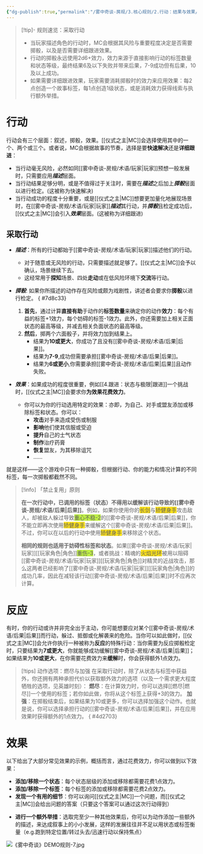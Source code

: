 ```yaml
---
{"dg-publish":true,"permalink":"/雾中奇谈-房规/3.核心规则/2.行动：结果与效果/"}
---
```


>[!tip]- 规则速览：采取行动
>- 当玩家描述角色的行动时，MC会根据其风险与重要程度决定是否需要掷骰，以及是否需要详细跟进效果。
>- 行动的掷骰永远使用2d6+效力，效力来源于直接影响行动的标签数量和状态等级，最终结果6及以下失败并带来后果，7-9成功但有后果，10及以上成功。
>- 如果需要详细跟进效果，玩家需要消耗掷骰时的效力来应用效果：每2点创造一个故事标签，每1点创造1级状态，或是消耗效力获得线索与执行额外举措。
# 行动
行动会有三个层面：叙述，掷骰，效果。[[仪式之主\|MC]]会选择使用其中的一个、两个或三个。或者说，MC会根据故事的节奏，选择是要**快速解决**还是**详细跟进**：
- 当行动毫无风险，必然如同[[雾中奇谈-房规/术语/玩家\|玩家]]预想一般发展时，只需要应用***描述***层面。
- 当行动结果足够分明，或是不值得过于关注时，需要在***描述***之后加上***掷骰***层面以进行检定。(这被称为快速解决)
- 当行动成功的程度十分重要，或是[[仪式之主\|MC]]想要更加量化地展现场景时，在[[雾中奇谈-房规/术语/玩家\|玩家]]***描述***其行动，并***掷骰***且检定成功后，[[仪式之主\|MC]]会引入***效果***层面。(这被称为详细跟进)
## 采取行动
- ***描述***：所有的行动都始于[[雾中奇谈-房规/术语/玩家\|玩家]]描述他们的行动。
	- 对于随意或无风险的行动，只需要描述就足够了。[[仪式之主\|MC]]会予以确认，场景继续下去。
	- 这经常用于**探知**场景、四处**走动**或在低风险环境下**交流**等行动。
	
- ***掷骰***: 如果你所描述的动作存在风险或颇为戏剧性，讲述者会要求你**掷骰**以进行检定。
{ #7d8c33}

	1. **首先**，通过计算**直接有助**于动作的**标签数量**来确定你的动作**效力**：每个有益的标签+1效力，每个妨碍的标签-1效力。此外，你还需要加上相关正面状态的最高等级，并减去相关负面状态的最高等级。
	2. **然后**，掷两个六面骰子，并将效力加到结果上。
		- 结果为**10或更大**，你成功了且没有[[雾中奇谈-房规/术语/后果\|后果]]。
		- 结果为**7-9**,成功但需要承担[[雾中奇谈-房规/术语/后果\|后果]]。
		- 结果为**6或更小**,你需要承担[[雾中奇谈-房规/术语/后果\|后果]]且动作失败。
	 
- ***效果***：如果成功的程度很重要，例如[[4.跟进：状态与极限\|跟进]]一个挑战时，[[仪式之主\|MC]]会要求你**为效果花费效力**。
	- 你可以为你的行动选用特定的效果：亦即，为自己、对手或盟友添加或移除标签和状态。你可以：
		- **攻击**对手来造成受伤或制服
		- **影响**他们使其信服或受迫
		- **提升**自己的士气状态
		- **制作**治疗药膏
		- **恢复**盟友，为其移除诅咒
		- ......

就是这样——这个游戏中只有一种掷骰，但根据行动、你的能力和情况计算的不同标签，每一次掷骰都截然不同。

>[!info] 「禁止复用」原则
>
>**在一次行动中，已调用的标签（状态）不得用以缓解该行动导致的[[雾中奇谈-房规/术语/后果\|后果]]**。例如，如果你使用你的<span style="background:#ffe119">长剑</span>与<span style="background:#ffe119">矫健身手</span>攻击敌人，却被敌人躲过导致<span style="background:#bfef45">重心不稳-2</span>的[[雾中奇谈-房规/术语/后果\|后果]]，你不能立即再次使用<span style="background:#ffe119">矫健身手</span>来缓解这个[[雾中奇谈-房规/术语/后果\|后果]]。不过，你可以在以后的行动中使用<span style="background:#ffe119">矫健身手</span>来移除这个状态。
>
>**相同的规则也适用于妨碍性标签和状态**。如果[[雾中奇谈-房规/术语/玩家\|玩家]][[玩家角色\|角色]]<span style="background:#bfef45">重伤-3</span>，或者挑战：精魂的<span style="background:#ffe119">火焰光环</span>被用以阻碍[[雾中奇谈-房规/术语/玩家\|玩家]][[玩家角色\|角色]]对精灵的近战攻击，那么这两者已经影响了[[雾中奇谈-房规/术语/玩家\|玩家]][[玩家角色\|角色]]的成功几率，因此在减轻该行动[[雾中奇谈-房规/术语/后果\|后果]]时不应再次计算。

# 反应
有时，你的行动或许并非完全出于主动，你可能想要应对某个[[雾中奇谈-房规/术语/后果\|后果]]而行动，躲过、抵御或化解袭来的危险。当你可以如此做时，[[仪式之主\|MC]]会允许你执行一种被称为**反应**的特殊行动：当你需要为反应掷骰检定时，只要结果为**7或更大**，你就能够成功缓解[[雾中奇谈-房规/术语/后果\|后果]]；如果结果为**10或更大**，在你需要花费效力来**缓解**时，你会获得额外1点效力。

>[!tips] 动作选项：燃尽与加强
>在采取行动时，除了从状态与标签中获益外，你还拥有两种承担代价以获取额外效力的选项（以及一个需求更大程度牺牲的选项，见英雄时刻）：
>**燃尽**：在计算效力时，你可以选择[[燃尽\|燃尽]]一个使用的标签；若你如此做，你将从这个标签上获得+3的效力。
>**加强**：在掷骰结束后，如果结果为10或更多，你可以选择加强这个动作。也就是说，你可以选择承担行动的[[雾中奇谈-房规/术语/后果\|后果]]，并在应用效果时获得额外的1点效力。
{ #4d2703}


# 效果
以下给出了大部分常见效果的示例，概括而言，通过花费效力，你可以做到以下效果：
- **添加/移除一个状态**：每个状态层级的添加或移除都需要花费1点效力。
- **添加/移除一个标签**：每个标签的添加或移除都需要花费2点效力。
- **发现一个有用的细节**：你可以询问[[仪式之主\|MC]]一个问题，而[[仪式之主\|MC]]会给出问题的答案（只要这个答案可以通过这次行动得到）
* **进行一个额外举措**：选取完至少一种其他效果后，你可以为动作添加一些额外的描述，来达成叙事上的小小发展，这样的发展往往并不足以用状态或标签衡量（e.g.跑到特定位置/转过头去/迅速行动以保持焦点）

![《雾中奇谈》DEMO规则-7.jpg](/img/user/%E9%9B%BE%E4%B8%AD%E5%A5%87%E8%B0%88-%E6%88%BF%E8%A7%84/%E7%B4%A0%E6%9D%90/%E3%80%8A%E9%9B%BE%E4%B8%AD%E5%A5%87%E8%B0%88%E3%80%8BDEMO%E8%A7%84%E5%88%99-7.jpg)